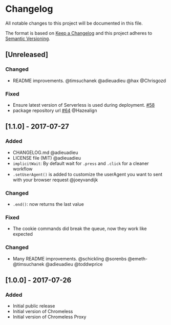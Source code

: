 # Changelog
All notable changes to this project will be documented in this file.

The format is based on [Keep a Changelog](http://keepachangelog.com/en/1.0.0/)
and this project adheres to [Semantic Versioning](http://semver.org/spec/v2.0.0.html).


## [Unreleased]

### Changed
- README improvements. @timsuchanek @adieuadieu @hax @Chrisgozd

### Fixed
- Ensure latest version of Serverless is used during deployment. [#58](https://github.com/graphcool/chromeless/issues/58)
- package repository url [#64](https://github.com/graphcool/chromeless/pull/64) @Hazealign


## [1.1.0] - 2017-07-27
### Added
- CHANGELOG.md @adieuadieu
- LICENSE file (MIT) @adieuadieu
- `implicitWait`: By default wait for `.press` and `.click` for a cleaner workflow
- `.setUserAgent()` is added to customize the userAgent you want to sent with your browser request @joeyvandijk

### Changed
- `.end()`: now returns the last value

### Fixed
- The cookie commands did break the queue, now they work like expected

### Changed
- Many README improvements. @schickling @sorenbs @emeth- @timsuchanek @adieuadieu @toddwprice

## [1.0.0] - 2017-07-26
### Added
- Initial public release
- Initial version of Chromeless
- Initial version of Chromeless Proxy
